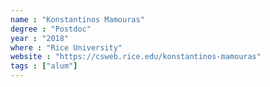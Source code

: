 ```yaml
---
name : "Konstantinos Mamouras"
degree : "Postdoc"
year : "2018"
where : "Rice University"
website : "https://csweb.rice.edu/konstantinos-mamouras"
tags : ["alum"]
---
```

